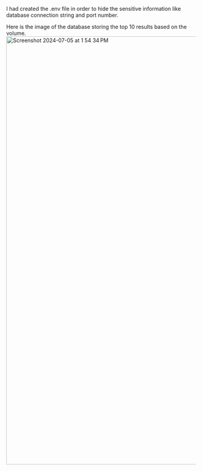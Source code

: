 I had created the .env file in order to hide the sensitive information like database connection string and port number.

Here is the image of the database storing the top 10 results based on the volume.
<img width="1136" alt="Screenshot 2024-07-05 at 1 54 34 PM" src="https://github.com/akshayjalluri6/QuadB-Technologies/assets/141540026/811dbbb3-8a3e-4c2a-acc1-06a8cd2367a0">
